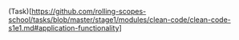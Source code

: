 (Task)[https://github.com/rolling-scopes-school/tasks/blob/master/stage1/modules/clean-code/clean-code-s1e1.md#application-functionality]
